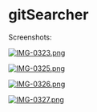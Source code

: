 # gitSearcher

Screenshots:

[![IMG-0323.png](https://i.postimg.cc/SRwLHKgr/IMG-0323.png)](https://postimg.cc/q6xC3pVh)


[![IMG-0325.png](https://i.postimg.cc/sf8JMn3h/IMG-0325.png)](https://postimg.cc/XXf5hkGj)

[![IMG-0326.png](https://i.postimg.cc/RZ11b4K7/IMG-0326.png)](https://postimg.cc/XrJyrM2q)

[![IMG-0327.png](https://i.postimg.cc/2SY95Hxx/IMG-0327.png)](https://postimg.cc/YhXznzZ4)
